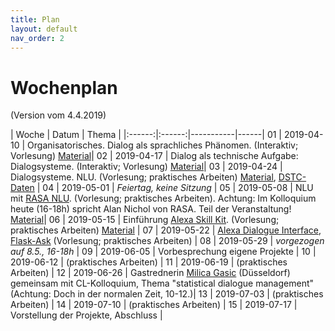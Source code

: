 ```yaml
---
title: Plan
layout: default
nav_order: 2
---
```


# Wochenplan

(Version vom 4.4.2019)

| Woche | Datum | Thema |
|:------:|:------:|-----------|------|
01 | 2019-04-10 | Organisatorisches. Dialog als sprachliches Phänomen. (Interaktiv; Vorlesung) [Material](https://github.com/compling-potsdam/sose19-anw1-dialmod/blob/master/material/01)|
02 | 2019-04-17 | Dialog als technische Aufgabe: Dialogsysteme. (Interaktiv; Vorlesung) [Material](https://github.com/compling-potsdam/sose19-anw1-dialmod/blob/master/material/02)|
03 | 2019-04-24 | Dialogsysteme. NLU. (Vorlesung; praktisches Arbeiten) [Material](https://github.com/compling-potsdam/sose19-anw1-dialmod/blob/master/material/03), [DSTC-Daten](https://github.com/compling-potsdam/sose19-anw1-dialmod/blob/master/material/DSTC) |
04 | 2019-05-01 | *Feiertag, keine Sitzung* |
05 | 2019-05-08 | NLU mit [RASA NLU](https://rasa.com/docs/nlu/). (Vorlesung; praktisches Arbeiten). Achtung: Im Kolloquium heute (16-18h) spricht Alan Nichol von RASA. Teil der Veranstaltung! [Material](https://github.com/compling-potsdam/sose19-anw1-dialmod/blob/master/material/04)|
06 | 2019-05-15 | Einführung [Alexa Skill Kit](https://developer.amazon.com/de/docs/ask-overviews/build-skills-with-the-alexa-skills-kit.html). (Vorlesung; praktisches Arbeiten) [Material](https://github.com/compling-potsdam/sose19-anw1-dialmod/blob/master/material/05) |
07 | 2019-05-22 | [Alexa Dialogue Interface](https://developer.amazon.com/de/docs/custom-skills/dialog-interface-reference.html), [Flask-Ask](https://flask-ask.readthedocs.io/en/latest/) (Vorlesung; praktisches Arbeiten) |
08 | 2019-05-29 | *vorgezogen auf 8.5., 16-18h* |
09 | 2019-06-05 | Vorbesprechung eigene Projekte |
10 | 2019-06-12 | (praktisches Arbeiten) |
11 | 2019-06-19 | (praktisches Arbeiten) |
12 | 2019-06-26 | Gastrednerin [Milica Gasic](http://mi.eng.cam.ac.uk/~mg436/) (Düsseldorf) gemeinsam mit CL-Kolloquium, Thema "statistical dialogue management" (Achtung: Doch in der normalen Zeit, 10-12.)|
13 | 2019-07-03 | (praktisches Arbeiten) |
14 | 2019-07-10 | (praktisches Arbeiten) |
15 | 2019-07-17 | Vorstellung der Projekte, Abschluss |
